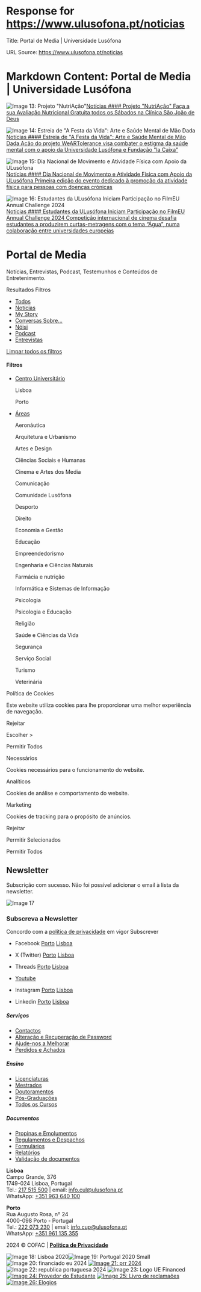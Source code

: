 # Response for https://www.ulusofona.pt/noticias

Title: Portal de Media | Universidade Lusófona

URL Source: https://www.ulusofona.pt/noticias

Markdown Content:
Portal de Media | Universidade Lusófona
===============

 

![Image 13: Projeto "NutriAção"](https://www.ulusofona.pt/images/projeto-nutriacao_600.jpg)[Notícias #### Projeto "NutriAção" Faça a sua Avaliação Nutricional Gratuita todos os Sábados na Clínica São João de Deus](https://www.ulusofona.pt/noticias/projeto-nutriacao)

![Image 14: Estreia de "A Festa da Vida": Arte e Saúde Mental de Mão Dada](https://www.ulusofona.pt/images/estreia-de-a-festa-da-vida-arte-e-saude-mental-de-mao-dada_600.jpg)[Notícias #### Estreia de "A Festa da Vida": Arte e Saúde Mental de Mão Dada Ação do projeto WeARTolerance visa combater o estigma da saúde mental com o apoio da Universidade Lusófona e Fundação "la Caixa"](https://www.ulusofona.pt/noticias/estreia-de-a-festa-da-vida-arte-e-saude-mental-de-mao-dada)

![Image 15: Dia Nacional de Movimento e Atividade Física com Apoio da ULusófona](https://www.ulusofona.pt/images/dia-nacional-de-movimento-e-atividade-fisica-com-apoio-da-ulusofona_600.jpg)[Notícias #### Dia Nacional de Movimento e Atividade Física com Apoio da ULusófona Primeira edição do evento dedicado à promoção da atividade física para pessoas com doenças crónicas](https://www.ulusofona.pt/noticias/dia-nacional-de-movimento-e-atividade-fisica-com-apoio-da-ulusofona)

![Image 16: Estudantes da ULusófona Iniciam Participação no FilmEU Annual Challenge 2024](https://www.ulusofona.pt/images/estudantes-da-universidade-lusofona-iniciam-o-filmeu-annual-challenge_600.jpg)[Notícias #### Estudantes da ULusófona Iniciam Participação no FilmEU Annual Challenge 2024 Competição internacional de cinema desafia estudantes a produzirem curtas-metragens com o tema “Água”, numa colaboração entre universidades europeias](https://www.ulusofona.pt/noticias/estudantes-da-ulusofona-iniciam-participacao-no-filmeu-annual-challenge-2024)

Portal de Media
===============

Notícias, Entrevistas, Podcast, Testemunhos e Conteúdos de Entretenimento.

[](https://www.ulusofona.pt/)

Resultados Filtros

*   [Todos](https://www.ulusofona.pt/noticias#)
*   [Notícias](https://www.ulusofona.pt/noticias#)
*   [My Story](https://www.ulusofona.pt/noticias#)
*   [Conversas Sobre...](https://www.ulusofona.pt/noticias#)
*   [Nóisi](https://www.ulusofona.pt/noticias#)
*   [Podcast](https://www.ulusofona.pt/noticias#)
*   [Entrevistas](https://www.ulusofona.pt/noticias#)

[Limpar todos os filtros](https://www.ulusofona.pt/noticias#)

#### Filtros

*   [Centro Universitário](https://www.ulusofona.pt/noticias#)
    
     Lisboa
    
     Porto
    
*   [Áreas](https://www.ulusofona.pt/noticias#)
    
     Aeronáutica
    
     Arquitetura e Urbanismo
    
     Artes e Design
    
     Ciências Sociais e Humanas
    
     Cinema e Artes dos Media
    
     Comunicação
    
     Comunidade Lusófona
    
     Desporto
    
     Direito
    
     Economia e Gestão
    
     Educação
    
     Empreendedorismo
    
     Engenharia e Ciências Naturais
    
     Farmácia e nutrição
    
     Informática e Sistemas de Informação
    
     Psicologia
    
     Psicologia e Educação
    
     Religião
    
     Saúde e Ciências da Vida
    
     Segurança
    
     Serviço Social
    
     Turismo
    
     Veterinária
    

Política de Cookies

Este website utiliza cookies para lhe proporcionar uma melhor experiência de navegação.

Rejeitar

Escolher \>

Permitir Todos

Necessários

Cookies necessários para o funcionamento do website.

Analíticos

Cookies de análise e comportamento do website.

Marketing

Cookies de tracking para o propósito de anúncios.

Rejeitar

Permitir Selecionados

Permitir Todos

Newsletter
----------

Subscrição com sucesso. Não foi possível adicionar o email à lista da newsletter.

![Image 17](https://www.ulusofona.pt/assets/images/logo.svg)

### Subscreva a Newsletter

  Concordo com a [política de privacidade](https://www.ensinolusofona.pt/pt/politica-de-privacidade/) em vigor Subscrever

*   Facebook [Porto](https://www.facebook.com/ulporto) [Lisboa](https://www.facebook.com/u.lusofona)
    
*   X (Twitter) [Porto](https://twitter.com/ulusofonaporto) [Lisboa](https://twitter.com/ulusofona)
    
*   Threads [Porto](https://www.threads.net/@ulporto) [Lisboa](https://www.threads.net/@ulusofona)
    
*   [Youtube](https://www.youtube.com/@UniversidadeLusofonaVideos)
*   Instagram [Porto](https://www.instagram.com/ulporto/) [Lisboa](https://www.instagram.com/ulusofona/)
    
*   Linkedin [Porto](https://www.linkedin.com/school/universidade-lusofona-do-porto) [Lisboa](https://www.linkedin.com/school/universidade-lusofona-de-humanidades-e-tecnologias/)
    

##### Serviços

*   [Contactos](https://www.ulusofona.pt/contactos)
*   [Alteração e Recuperação de Password](https://secure.ensinolusofona.pt/alteracao_password/f?p=133:2)
*   [Ajude-nos a Melhorar](https://ulusofona.typeform.com/to/cipp2UFI)
*   [Perdidos e Achados](https://www.ulusofona.pt/perdidos-e-achados)

##### Ensino

*   [Licenciaturas](https://www.ulusofona.pt/licenciaturas)
*   [Mestrados](https://www.ulusofona.pt/mestrados)
*   [Doutoramentos](https://www.ulusofona.pt/doutoramentos)
*   [Pós-Graduações](https://www.ulusofona.pt/pos-graduacoes)
*   [Todos os Cursos](https://www.ulusofona.pt/cursos)

##### Documentos

*   [Propinas e Emolumentos](https://www.ulusofona.pt/documentos?cat=5)
*   [Regulamentos e Despachos](https://www.ulusofona.pt/documentos?cat=1)
*   [Formulários](https://www.ulusofona.pt/documentos?cat=13)
*   [Relatórios](https://www.ulusofona.pt/documentos?cat=4)
*   [Validação de documentos](https://www.ulusofona.pt/validador-de-documentos)

**Lisboa**  
Campo Grande, 376  
1749-024 Lisboa, Portugal  
Tel.: [217 515 500](tel:217515500 "Custo da chamada para rede fixa nacional") | email: [info.cul@ulusofona.pt](mailto:info.cul@ulusofona.pt)  
WhatsApp: [+351 963 640 100](https://api.whatsapp.com/send?phone=351963640100)

**Porto**  
Rua Augusto Rosa, nº 24  
4000-098 Porto - Portugal  
Tel.: [222 073 230](tel:222073230 "Custo da chamada para rede fixa nacional") | email: [info.cup@ulusofona.pt](mailto:info.cup@ulusofona.pt)  
WhatsApp: [+351 961 135 355](https://api.whatsapp.com/send?phone=351961135355)

2024 © COFAC | [**Política de Privacidade**](https://www.ensinolusofona.pt/pt/politica-de-privacidade)

 ![Image 18: Lisboa 2020](https://www.ulusofona.pt/media/lisboa-2020.jpg)![Image 19: Portugal 2020 Small](https://www.ulusofona.pt/media/portugal-2020-small.jpg) ![Image 20: financiado eu 2024](https://www.ulusofona.pt/media/financiado-eu-2024.png) [![Image 21: prr 2024](https://www.ulusofona.pt/media/prr-2024.png)](https://recuperarportugal.gov.pt/) ![Image 22: republica portuguesa 2024](https://www.ulusofona.pt/media/republica-portuguesa-2024.png) ![Image 23: Logo UE Financed](https://www.ulusofona.pt/media/logo-ue-financed.jpg) [![Image 24: Provedor do Estudante](https://www.ulusofona.pt/media/provedor-do-estudante.png)](https://ulusofona.typeform.com/to/MTP9d7?typeform-source=www.ulusofona.pt) [![Image 25: Livro de reclamaões](https://www.ulusofona.pt/media/livro-de-reclamaoes.png)](https://www.livroreclamacoes.pt/inicio) [![Image 26: Elogios](https://www.ulusofona.pt/media/elogios.png)](https://elogiar.livrodeelogios.com/elogiar/universidade-lusofona)

